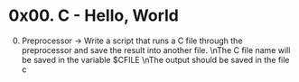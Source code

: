 # 0x00. C - Hello, World

0. Preprocessor -> Write a script that runs a C file through the preprocessor and save the result into another file.
                    \nThe C file name will be saved in the variable $CFILE
                    \nThe output should be saved in the file c
